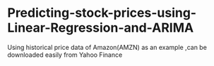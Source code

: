 # Predicting-stock-prices-using-Linear-Regression-and-ARIMA
Using historical price data of Amazon(AMZN) as an example ,can be downloaded easily from Yahoo Finance
